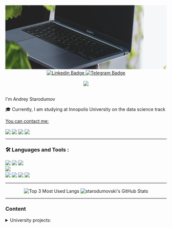 <div id="header" align="center">
  <img src="https://github.com/starodumovski/starodumovski/blob/main/laptop_and_plants.jpg" height=200 width=900/>
</div>

<div id="badges" align="center">
  <a href="https://www.linkedin.com/in/andrey-starodumov-001026253/">
    <img src="https://img.shields.io/badge/LinkedIn-blue?style=for-the-badge&logo=linkedin&logoColor=white" alt="Linkedin Badge"/>
  </a>
  <a href="https://t.me/starodumovski">
    <img src="https://img.shields.io/badge/Telegram-darkblue?style=for-the-badge&logo=telegram&logoColor=white" alt="Telegram Badge"/>
  </a>
  </div>
<div id="badges" align="center">
  <img src="https://komarev.com/ghpvc/?username=starodumovski&style=flat-square&color=blue" alt=""/>
</div>
<div align="center">
  <img src="https://media.giphy.com/media/47RZOvpTG9bELpoe9O/giphy.gif" width="100px">
</div>

## 
I'm Andrey Starodumov 

:mortar_board: Currently, I am studying at Innopolis University on the data science track

<u> 
You can contact me: 
</u>

[<img align='center' width="25" src="https://cdn.jsdelivr.net/npm/simple-icons@v8/icons/telegram.svg" />](https://t.me/starodumovski)
[<img align='center' width="25" src="https://cdn.jsdelivr.net/npm/simple-icons@v8/icons/instagram.svg" />](https://instagram.com/starodumovski)
[<img align='center' width="25" src="https://cdn.jsdelivr.net/npm/simple-icons@v8/icons/gmail.svg" />](mailto:a.starodumovski@yandex.ru)
[<img align='center' width="25" src="https://cdn.jsdelivr.net/npm/simple-icons@v8/icons/linkedin.svg" />](https://www.linkedin.com/in/andrey-starodumov-001026253/)

---

### :hammer_and_wrench: Languages and Tools :

<div>
  <img src="https://img.shields.io/static/v1?label=Code&message=Python&color=brightgreen&logo=Python&logoColor=EE82EE">
  <img src="https://img.shields.io/static/v1?label=Code&message=Java&color=brightgreen&logo=OpenJDK&logoColor=EE82EE">
  <img src="https://img.shields.io/static/v1?label=Code&message=C/C%2b%2b&color=brightgreen&logo=C%2b%2b&logoColor=EE82EE">
</div>
<div>
    <img src="https://img.shields.io/static/v1?label=Editor&message=VSCode&color=brightgreen&logo=Visual Studio Code&logoColor=EE82EE">
</div>
<div>
  <img src="https://img.shields.io/static/v1?label=Tools&message=Jupyter&color=brightgreen&logo=Jupyter&logoColor=EE82EE">
  <img src="https://img.shields.io/static/v1?label=Tools&message=PostgreSQL&color=brightgreen&logo=PostgreSQL&logoColor=EE82EE">
  <img src="https://img.shields.io/static/v1?label=Tools&message=NumPy&color=brightgreen&logo=numpy&logoColor=EE82EE">
  <img src="https://img.shields.io/static/v1?label=Tools&message=pandas&color=brightgreen&logo=pandas&logoColor=EE82EE">
</div>

---

<div id="stats" align="center">
  <img align="center" src="https://github-readme-stats.vercel.app/api/top-langs/?username=starodumovski&hide=Jupyter&title_color=ffffff&text_color=c9cacc&icon_color=2bbc8a&bg_color=1d1f21&langs_count=3&custom_title=3%20Most%20Used%20Lang" alt="Top 3 Most Used Langs" />
    
  <img align="center" src="https://github-readme-stats.vercel.app/api?username=starodumovski&show_icons=true&line_height=27&count_private=true&title_color=ffffff&text_color=c9cacc&icon_color=66ff00&bg_color=1d1f21&ring_color=66ff00" alt="starodumovski's GitHub Stats" />
</div>


---
### Content
<details> <summary> University projects: </summary>

- [Practical Program Analysis](https://github.com/starodumovski/PPA_course)
- Distributed Networks and Systems
  - [Raft protocol](https://github.com/starodumovski/raft)
  - [Chord](https://github.com/starodumovski/Chord)
  </details>
